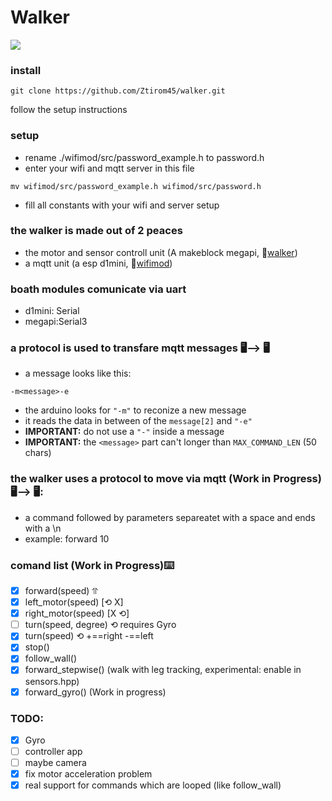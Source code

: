 # Walker
<img src="https://github.com/Ztirom45/walker/blob/main/img/walker.png"/>

### install
```
git clone https://github.com/Ztirom45/walker.git
```
follow the setup instructions

### setup
- rename ./wifimod/src/password_example.h to password.h
- enter your wifi and mqtt server in this file

```
mv wifimod/src/password_example.h wifimod/src/password.h
```
- fill all constants with your wifi and server setup

### the walker is made out of 2 peaces
- the motor and sensor controll unit (A makeblock megapi, 📂[walker](./walker))
- a mqtt unit (a esp d1mini, 📂[wifimod](./wifimod))

### boath modules comunicate via uart 
- d1mini: Serial
- megapi:Serial3

### a protocol is used to transfare mqtt messages 🖥️⟶ 🖥️
- a message looks like this:
```
-m<message>-e
```
- the arduino looks for `"-m"` to reconize a new message
- it reads the data in between of the `message[2]` and `"-e"`
- **IMPORTANT:** do not use a `"-"` inside a message
- **IMPORTANT:** the `<message>` part can't longer than `MAX_COMMAND_LEN` (50 chars)

### the walker uses a protocol to move via mqtt (Work in Progress) 🖥️⟶ 🖥️:
- a command followed by parameters separeatet with a space and ends with a \n
- example: forward 10

### comand list (Work in Progress)⌨️
- [X] forward(speed) ⥣
- [X] left_motor(speed) [⟲ X]
- [X] right_motor(speed) [X ⟲]
- [ ] turn(speed, degree) ⟲ requires Gyro
- [X] turn(speed) ⟲ +==right -==left
- [X] stop()
- [X] follow_wall()
- [X] forward_stepwise() (walk with leg tracking, experimental: enable in sensors.hpp)
- [X] forward_gyro() (Work in progress)

### TODO:
- [X] Gyro
- [ ] controller app
- [ ] maybe camera
- [X] fix motor acceleration problem
- [X] real support for commands which are looped (like follow_wall)
